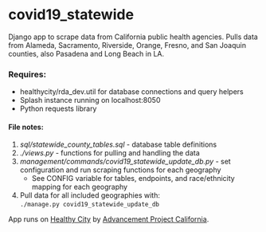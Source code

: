 # covid19_statewide
Django app to scrape data from California public health agencies.  Pulls data from Alameda, Sacramento, Riverside, Orange, Fresno, and San Joaquin counties, also Pasadena and Long Beach in LA.  

### Requires:
* healthycity/rda_dev.util for database connections and query helpers
* Splash instance running on localhost:8050
* Python requests library

#### File notes:

1. _sql/statewide_county_tables.sql_ -  database table definitions
2. _./views.py_ - functions for pulling and handling the data
3. _management/commands/covid19_statewide_update_db.py_ - set configuration and run scraping functions for each geography
	* See CONFIG variable for tables, endpoints, and race/ethnicity mapping for each geography
4. Pull data for all included geographies with:  
`./manage.py covid19_statewide_update_db`

App runs on [Healthy City](https://www.healthycity.org) by [Advancement Project California](https://www.advancementprojectca.org).
